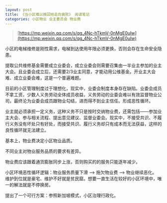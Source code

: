 ```yaml
---
layout: post
title: 《当小区难以挽回地走向衰败》 阅读笔记
categories: 小区物业 业主委员会 物业费
---
```


> [https://mp.weixin.qq.com/s/qg_4Nc-hTkmV-0nMgE0uIw](https://mp.weixin.qq.com/s/qg_4Nc-hTkmV-0nMgE0uIw)

小区的电梯维修是刚性需求，电梯到达使用年限必须更换，否则会存在生命安全隐患。

提取公共维修基金需要成立业委会，成立业委会则需要召集由一半业主参加的业主大会。且业委会成立后，还需要2/3业主同意，才能动用公维基金。开业主大会难、成立业委会难，这是一个普遍难题。

目前的小区管理制度过于理想化，现实中，业委会制度本身存在缺陷。业委会成员不拿工资，少数人义务劳动全体成员收益，义务劳动的业委会难以有效监督物业公司，最终沦为业委会成员跟物业勾结，进而得不到业主信任。形成恶性循环。

业主就必须承担一定义务，这种义务不只是按时交纳物业费，还需包括——参加业主大会、参与相关流程、提出意见建议、监督业委会。现实中，不接受共识、不履行义务没有坏处只有好处，而接受共识、履行义务却只有成本而无法获益，这样的良性循环就无法建立。

基本上，物业费决定小区物业品质。

不同业主对物业服务品质的要求有差异。

物业费应该跟着通货膨胀同步上涨，否则购买的的服务只能逐年减少。

小区环境恶性循环逻辑：物业服务质量下滑 —> 拖欠物业费 —> 物业继续恶化。 维护到位就是豪宅、维护不好就是贫民窟。想要一直生活在较好的小区环境中，唯一的解法就是不停换房。

提出了一个可行方案：参照新加坡模式，小区治理行政化。
